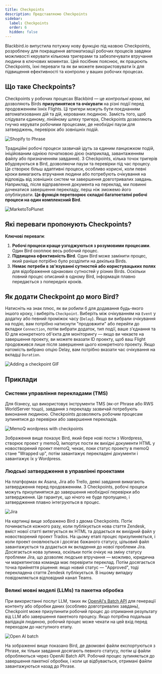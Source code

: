 ```yaml
---
title: Checkpoints
description: Представляємо Checkpoints
sidebar:
  label: Checkpoints
  order: 6
  hidden: false
---
```


Blackbird.io випустила потужну нову функцію під назвою Checkpoints, розроблену для покращення автоматизації робочих процесів завдяки можливості керувати кількома тригерами та забезпечувати втручання людини в ключових моментах. Цей посібник пояснює, як працюють Checkpoints, їхні переваги та як ви можете використовувати їх для підвищення ефективності та контролю у ваших робочих процесах.

## Що таке Checkpoints?

Checkpoints у робочих процесах Blackbird — це _контрольні кроки_, які дозволяють Birds **призупинятися та очікувати** на різні події перед продовженням їхніх Flights. Ці тригери можуть бути поєднанням автоматизованих дій та дій, керованих людиною. Замість того, щоб слідувати єдиному, лінійному шляху тригера, Checkpoints дозволяють гнучко керувати робочими процесами, де необхідні паузи для затверджень, перевірок або зовнішніх подій.

![Shopify to Phrase](~/assets/guides/checkpoints/ShopifyToPhrase.png)

Традиційні робочі процеси зазвичай ідуть за єдиним ланцюжком подій, ініційованим однією початковою дією (наприклад, завантаженням файлу або призначенням завдання). З Checkpoints, кілька точок тригерів вбудовуються в Bird, дозволяючи паузи та перевірки під час процесу. Це створює більш адаптивні процеси, особливо корисні, коли певні кроки вимагають втручання людини або потребують очікування на відповідь від зовнішніх систем чи завершення довготривалих завдань. Наприклад, після відправлення документа на переклад, ми повинні дочекатися завершення перекладу, перш ніж зможемо його опублікувати. **Ця функція перетворює складні багатоетапні робочі процеси на один комплексний Bird**.

![MarketoToPlunet](~/assets/guides/checkpoints/MarketoToPlunet.png)

## Які переваги пропонують Checkpoints?

**Ключові переваги**:

1. **Робочі процеси краще узгоджуються з розумовими процесами**. Один Bird охоплює весь робочий процес.
2. **Підвищена ефективність Bird**. Один Bird може замінити процес, який раніше потрібно було розділити на декілька Birds.
3. **Немає потреби в зв'язуванні сутностей або користувацьких полях** для відображення однакових сутностей у різних Birds. Оскільки повний процес описаний в одному Bird, інформація плавно передається з попередніх кроків.

## Як додати Checkpoint до мого Bird?

Натисніть на знак плюс, як ви робили б для додавання будь-якого іншого кроку, і виберіть `Checkpoint`. Виберіть між очікуванням на `Event` у додатку або певний проміжок часу (`Delay`). Якщо ви вибрали очікування на подію, вам потрібно натиснути "продовжити" або перейти до вкладки `Connection`, потім вибрати додаток, тип події, ваше з'єднання та ID для конкретного об'єкта для моніторингу — якщо ви чекаєте на завершення проекту, ви можете вказати ID проекту, щоб ваш Flight продовжився лише після завершення цього конкретного проекту. Якщо натомість вибрано опцію Delay, вам потрібно вказати час очікування на вкладці `Duration`.

![Adding a checkpoint GIF](~/assets/guides/checkpoints/AddingCheckpoint.gif)

## Приклади

### Системи управління перекладами (TMS)
Для бізнесу, що використовує інструменти TMS (як-от Phrase або RWS WorldServer тощо), завдання з перекладу зазвичай потребують виконання людиною. Checkpoints дозволяють робочим процесам зупинятися до перевірки або завершення перекладів.

![MemoQ wordpress with checkpoints](~/assets/guides/checkpoints/wordpress_memoq.png)

Зображення вище показує Bird, який бере нові пости з Wordpress, створює проект у memoQ, імпортує пости як вихідні документи HTML у новостворений проект memoQ, чекає, поки статус проекту в memoQ стане "Wrapped up", потім завантажує перекладені документи і завантажує їх у Wordpress.

### Людські затвердження в управлінні проектами
На платформах як Asana, Jira або Trello, деякі завдання вимагають затвердження перед продовженням. З Checkpoints, робочі процеси можуть призупинятися до завершення необхідної перевірки або затвердження. Це гарантує, що нічого не буде пропущено, і затвердження плавно інтегруються в процес.

![Jira](~/assets/guides/checkpoints/Jira.png)

На картинці вище зображено Bird з двома Checkpoints. Потік починається кожного разу, коли публікується нова стаття Zendesk, вміст нової статті витягується як HTML та додається як вихідний файл у новостворений проект Trados. На цьому етапі процес призупиняється, і коли проект оновлюється і досягає бажаного статусу, цільовий файл завантажується та додається як вкладення до нової проблеми Jira. Досягається нова зупинка, оскільки потік очікує на зміну статусу проблеми Jira, що дозволяє людське втручання — можливо, юридична чи маркетингова команда має перевірити переклад. Потім досягається точка прийняття рішення: якщо новий статус — "Approved", тоді перекладена стаття Zendesk публікується. В іншому випадку повідомляється відповідний канал Teams.

### Великі мовні моделі (LLMs) та пакетна обробка
При використанні послуг LLM, таких як [OpenAI's Batch API](https://docs.blackbird.io/apps/openai/#batch-processing) для генерації контенту або обробки даних (особливо довготривалих завдань), Checkpoint може призупинити робочий процес до отримання результату від LLM або завершення пакетного процесу. Якщо потрібна подальша валідація людиною, робочий процес може чекати на цей вхід перед переходом до наступного етапу.

![Open AI batch](~/assets/guides/checkpoints/OpenAICheckpoint.png)

На зображенні вище показано Bird, де двомовні файли експортуються з Phrase, як тільки завдання досягають певного статусу, потім ці файли обробляються через OpenAI Batch API. Робочий процес зупиняється до завершення пакетної обробки, і коли це відбувається, отримані файли завантажуються назад до Phrase.